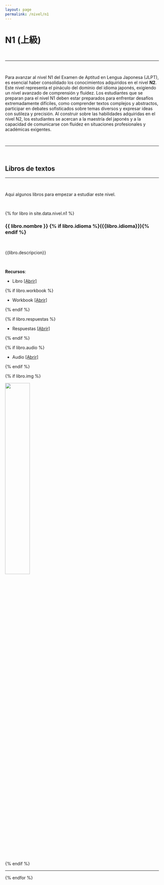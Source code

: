 ```yaml
---
layout: page
permalink: /nivel/n1
---
```



# N1 (上級)


<br>

---

<br>

Para avanzar al nivel N1 del Examen de Aptitud en Lengua Japonesa (JLPT), es esencial haber consolidado los conocimientos adquiridos en el nivel **N2**. Este nivel representa el pináculo del dominio del idioma japonés, exigiendo un nivel avanzado de comprensión y fluidez. Los estudiantes que se preparan para el nivel N1 deben estar preparados para enfrentar desafíos extremadamente difíciles, como comprender textos complejos y abstractos, participar en debates sofisticados sobre temas diversos y expresar ideas con sutileza y precisión. Al construir sobre las habilidades adquiridas en el nivel N2, los estudiantes se acercan a la maestría del japonés y a la capacidad de comunicarse con fluidez en situaciones profesionales y académicas exigentes.

<br>

---
<br>

## Libros de textos

---

<br>

Aqui algunos libros para empezar a estudiar este nivel.



<br>


{% for libro in site.data.nivel.n1 %}

### **{{ libro.nombre }}** {% if libro.idioma %}({{libro.idioma}}){% endif %}

<br>

{{libro.descripcion}}

<br>

**Recursos**:

- Libro <a href="{{ '/view/' | relative_url }}?dato={{libro.link}}" class="text-info" target="_blank">[Abrir] </a>

{% if libro.workbook %}

- Workbook <a href="{{ '/view/' | relative_url }}?dato={{libro.workbook}}" class="text-info" target="_blank">[Abrir] </a>

{% endif %}

{% if libro.respuestas %}

- Respuestas <a href="{{ '/view/' | relative_url }}?dato={{libro.respuestas}}" class="text-info" target="_blank">[Abrir] </a>

{% endif %}

{% if libro.audio %}

- Audio <a href="{{ '/view/' | relative_url }}?dato={{libro.audio}}" class="text-info" target="_blank">[Abrir] </a>

{% endif %}

{% if libro.img %}
<br>
<div class="row justify-content-center">
    <div class="col-md-6">
      <img width="40%" src="{{libro.img}}" class="img-fluid">
    </div>
</div>
{% endif %}

<br>

---

{% endfor %}
